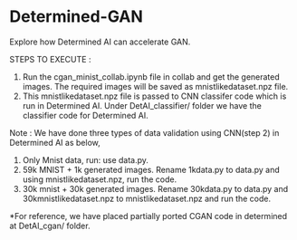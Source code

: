 # Determined-GAN
Explore how Determined AI can accelerate GAN.

STEPS TO EXECUTE :

1.  Run the cgan_minist_collab.ipynb file in collab and get the generated images. The required images will be saved as mnistlikedataset.npz file.
2. This mnistlikedataset.npz file is passed to CNN classifer code which is run in Determined AI. Under DetAI_classifier/ folder we have the classifier code for Determined AI. 


Note :
We have done three types of data validation using CNN(step 2) in Determined AI as below, 
1. Only Mnist data, run: use data.py. 
2. 59k MNIST + 1k generated images. Rename 1kdata.py to data.py and using mnistlikedataset.npz, run the code.
3. 30k mnist + 30k generated images. Rename 30kdata.py to data.py and 30kmnistlikedataset.npz to mnistlikedataset.npz and run the code.

*For reference, we have placed partially ported CGAN code in determined at DetAI_cgan/ folder.



